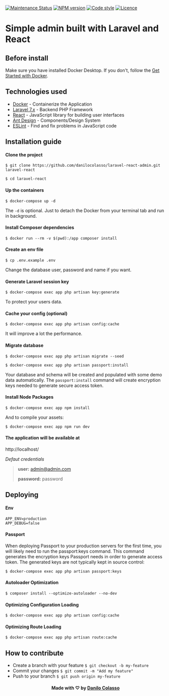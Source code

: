 [![Maintenance Status][status-image]][status-url] 
[![NPM version][npm-image]][npm-url]
[![Code style][code-style-image]][code-style-url] 
[![Licence][license-image]][license-url]


Simple admin built with Laravel and React
===================

## Before install
Make sure you have installed Docker Desktop. If you don't, follow the <a href="https://www.docker.com/get-started" target="_blank">Get Started with Docker</a>.

## Technologies used

- [Docker](https://www.docker.com/) - Containerize the Application
- [Laravel 7.x](https://laravel.com/docs/7.x) - Backend PHP Framework
- [React](https://pt-br.reactjs.org/) - JavaScript library for building user interfaces
- [Ant Design](https://ant.design/) - Components/Design System
- [ESLint](https://eslint.org/) - Find and fix problems in JavaScript code

## Installation guide

#### Clone the project
    $ git clone https://github.com/danilocolasso/laravel-react-admin.git laravel-react
    
    $ cd laravel-react
    
#### Up the containers
    $ docker-compose up -d
The `-d` is optional. Just to detach the Docker from your terminal tab and run in background.
    
#### Install Composer dependencies
    $ docker run --rm -v $(pwd):/app composer install
    
#### Create an env file
    $ cp .env.example .env
Change the database user, password and name if you want.
    
#### Generate Laravel session key
    $ docker-compose exec app php artisan key:generate
To protect your users data. 
    
#### Cache your config (optional)
    $ docker-compose exec app php artisan config:cache
It will improve a lot the performance.
    
#### Migrate database
    $ docker-compose exec app php artisan migrate --seed
    
    $ docker-compose exec app php artisan passport:install
Your database and schema will be created and populated with some demo data automatically.
The `passport:install` command will create encryption keys needed to generate secure access token.

#### Install Node Packages
    $ docker-compose exec app npm install
    
And to compile your assets:

    $ docker-compose exec app npm run dev 
    
#### The application will be available at
http://localhost/

*Defaut credentials*
>**user:** admin@admin.com
>
>**password:** password


## Deploying

#### Env
    APP_ENV=production
    APP_DEBUG=false

#### Passport
When deploying Passport to your production servers for the first time, you will likely need to run the passport:keys command. This command generates the encryption keys Passport needs in order to generate access token. The generated keys are not typically kept in source control:

    $ docker-compose exec app php artisan passport:keys


#### Autoloader Optimization
    $ composer install --optimize-autoloader --no-dev
    
#### Optimizing Configuration Loading
    $ docker-compose exec app php artisan config:cache
    
#### Optimizing Route Loading
    $ docker-compose exec app php artisan route:cache

## How to contribute
- Create a branch with your feature `$ git checkout -b my-feature`
- Commit your changes `$ git commit -m "Add my feature"`
- Push to your branch `$ git push origin my-feature`    

<h4 align="center">
    Made with ♡ by <a href="https://www.linkedin.com/in/danilocolasso/" target="_blank">Danilo Colasso</a>
</h4>

[status-url]: https://github.com/danilocolasso/laravel-react-admin/pulse
[status-image]: https://img.shields.io/github/last-commit/danilocolasso/laravel-react-admin

[code-style-url]: https://standardjs.com
[code-style-image]: https://img.shields.io/badge/code_style-standard-yellow

[npm-url]: https://www.npmjs.com/package/npm
[npm-image]: https://img.shields.io/npm/v/npm

[license-url]: LICENSE.md
[license-image]: https://img.shields.io/github/license/danilocolasso/laravel-react-admin?color=7159C1
